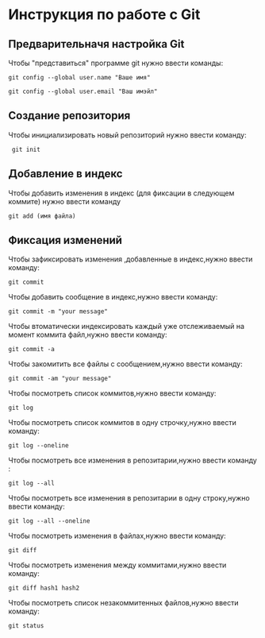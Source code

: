 # **Инструкция по работе с Git**

## Предварительначя настройка Git

Чтобы "представиться" программе git нужно ввести команды:

    git config --global user.name "Ваше имя"

    git config --global user.email "Ваш имэйл"      

## Создание репозитория
Чтобы инициализировать новый репозиторий нужно ввести команду:

     git init

## Добавление в индекс

Чтобы добавить изменения в индекс (для фиксации в следующем коммите) нужно ввести команду

    git add (имя файла)

 ## Фиксация изменений
 Чтобы зафиксировать изменения ,добавленные в индекс,нужно ввести команду:

    git commit   

Чтобы добавить сообщение в индекс,нужно ввести команду:

    git commit -m "your message"


Чтобы втоматически индексировать каждый уже отслеживаемый на момент коммита файл,нужно ввести команду:

    git commit -a

Чтобы закомитить все файлы с сообщением,нужно ввести команду:

    git commit -am "your message"

Чтобы посмотреть список коммитов,нужно ввести команду:

    git log

Чтобы посмотреть список коммитов в одну строчку,нужно ввести команду:

    git log --oneline   

Чтобы посмотреть все изменения в репозитарии,нужно ввести команду :

    git log --all


Чтобы посмотреть все изменения в репозитарии в одну строку,нужно ввести команду:

    git log --all --oneline

Чтобы посмотреть изменения в файлах,нужно ввести команду:

    git diff

Чтобы посмотреть изменения между коммитами,нужно ввести команду:

    git diff hash1 hash2

Чтобы посмотреть список незакоммитенных файлов,нужно ввести команду:

    git status

